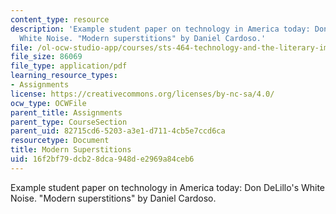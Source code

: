 ```yaml
---
content_type: resource
description: 'Example student paper on technology in America today: Don DeLillo''s
  White Noise. "Modern superstitions" by Daniel Cardoso.'
file: /ol-ocw-studio-app/courses/sts-464-technology-and-the-literary-imagination-spring-2008/16f2bf79dcb28dca948de2969a84ceb6_dcardoso_wk2.pdf
file_size: 86069
file_type: application/pdf
learning_resource_types:
- Assignments
license: https://creativecommons.org/licenses/by-nc-sa/4.0/
ocw_type: OCWFile
parent_title: Assignments
parent_type: CourseSection
parent_uid: 82715cd6-5203-a3e1-d711-4cb5e7ccd6ca
resourcetype: Document
title: Modern Superstitions
uid: 16f2bf79-dcb2-8dca-948d-e2969a84ceb6
---
```

Example student paper on technology in America today: Don DeLillo's White Noise. "Modern superstitions" by Daniel Cardoso.